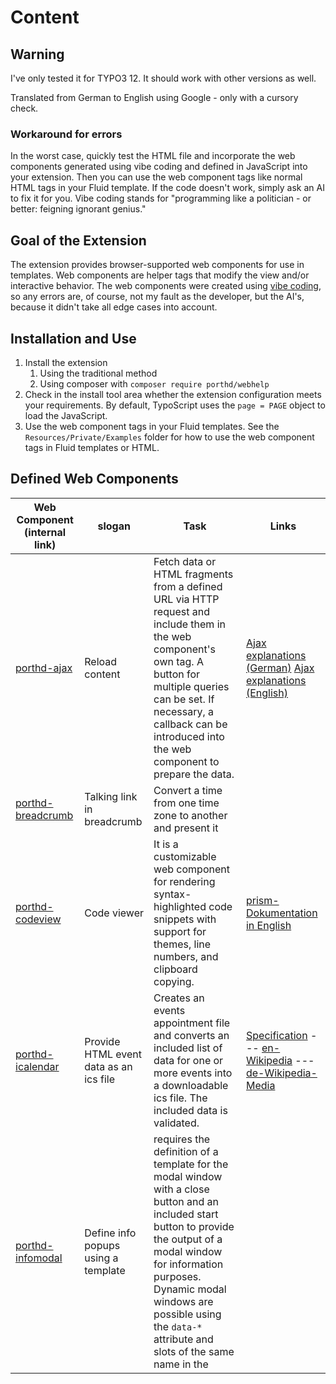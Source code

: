 # Content
## Warning
I've only tested it for TYPO3 12. It should work with other versions as well.

Translated from German to English using Google - only with a cursory check.

### Workaround for errors
In the worst case, quickly test the HTML file and incorporate the web components generated using vibe coding and defined in JavaScript into your extension. Then you can use the web component tags like normal HTML tags in your Fluid template. If the code doesn't work, simply ask an AI to fix it for you.
Vibe coding stands for "programming like a politician - or better: feigning ignorant genius."

## Goal of the Extension
The extension provides browser-supported web components for use in templates.
Web components are helper tags that modify the view and/or interactive behavior.
The web components were created using [vibe coding](https://en.wikipedia.org/wiki/Vibe_coding), so any errors are, of course, not my fault as the developer, but the AI's, because it didn't take all edge cases into account.

## Installation and Use
1. Install the extension
   1. Using the traditional method
   2. Using composer with `composer require porthd/webhelp`
2. Check in the install tool area whether the extension configuration meets your requirements.
   By default, TypoScript uses the `page = PAGE` object to load the JavaScript.
3. Use the web component tags in your Fluid templates. See the `Resources/Private/Examples` folder for how to use the web component tags in Fluid templates or HTML.

## Defined Web Components

| Web Component (internal link)                         | slogan                                  | Task                                                                                                                                                                                                                                                                                        | Links                                                                                                                                                                                                                                                                                                                                                                                               |
|-------------------------------------------------------|-----------------------------------------|---------------------------------------------------------------------------------------------------------------------------------------------------------------------------------------------------------------------------------------------------------------------------------------------|-----------------------------------------------------------------------------------------------------------------------------------------------------------------------------------------------------------------------------------------------------------------------------------------------------------------------------------------------------------------------------------------------------|
| [porthd-ajax](#parameters-in-porthd-ajax)             | Reload content                          | Fetch data or HTML fragments from a defined URL via HTTP request and include them in the web component's own tag. A button for multiple queries can be set. If necessary, a callback can be introduced into the web component to prepare the data.                                          | [Ajax explanations (German)](https://de.wikipedia.org/wiki/Ajax_(programming)) [Ajax explanations (English)](https://en.wikipedia.org/wiki/Ajax_(programming))                                                                                                                                                                                                                                      |
| [porthd-breadcrumb](#parameters-in-porthd-breadcrumb) | Talking link in breadcrumb              | Convert a time from one time zone to another and present it                                                                                                                                                                                                                                 |
| [porthd-codeview](#parameters-in-porthd-codeview)     | Code viewer                            | It is a customizable web component for rendering syntax-highlighted code snippets with support for themes, line numbers, and clipboard copying.                                                                                                                                                                                                                              | [prism-Dokumentation in English](https://prismjs.com/docs/)                                                                                                                                                                                                                                                                                                                                         |
| [porthd-icalendar](#parameters-in-porthd-icalendar)   | Provide HTML event data as an ics file  | Creates an events appointment file and converts an included list of data for one or more events into a downloadable ics file. The included data is validated.                                                                                                                               | [Specification](https://icalendar.org/RFC-Specifications/all/) --- [en-Wikipedia](https://en.wikipedia.org/wiki/ICalendar#:~:text=iCalendar%20is%20a%20data%20format%20for%20exchange%20of%20calendar%20contents%2C,was%20originally%20defined%20in%20RFC%202445%20%5B10%5D%20in%201998.) --- [de-Wikipedia-Media](https://de.wikipedia.org/wiki/ICalendar#/media/Datei:ICalendarSpecification.png) |
| [porthd-infomodal](#parameters-in-porthd-infomodal)   | Define info popups using a template     | requires the definition of a template for the modal window with a close button and an included start button to provide the output of a modal window for information purposes. Dynamic modal windows are possible using the `data-*` attribute and slots of the same name in the <template>. | [Explanations of modal windows in German](https://ichi.pro/de/4-moglichkeiten-zum-erstellen-eines-modalen-popup-felds-mit-html-css-und-vanilla-javascript-83364935438226)                                                                                                                                                                                                                           |
| [porthd-listselect](#parameters-in-porthd-listselect) | Interactively control/filter mega menus | Restricts the output of long nested lists to a defined level and allows searching hidden subheadings.                                                                                                                                                                                       | [Overview of menus on the web](https://sketch.media/index.php?option=com_content&view=article&id=851) --- [Dropdown menu for large nesting](https://wiki.selfhtml.org/wiki/Navigation/Dropdown-Men%C3%BC) --- [Media event on menus](https://www.mediaevent.de/tutorial/css-responsive-menu.html)                                                                                                   |
| [porthd-timezone](#parameters-in-porthd-timezone)     | Time zone conversion for dates          | Convert a time from one time zone to another and present the result within the web component's tag. The start time must either be included in the tag or be in the `datetime` attribute.                                                                                                    | [Explanations of the time zone in German](https://www.mediaevent.de/javascript/get-timezone.html)                                                                                                                                                                                                                                                                                                   |
| [porthd-vcard](#parameters-in-porthd-vcard)           | Provide HTML contact data as a vcf file | Creates a contact file and converts the included list of data into a downloadable vcf file. The included data is validated.                                                                                                                                                                 | [de-Wikipedia](https://de.wikipedia.org/wiki/VCard#Spezifikation) --- [RFC6350 Specification](https://www.rfc-editor.org/rfc/rfc6350)                                                                                                                                                                                                                                                               |

### Parameters in porthd-vcard
The web component `<porthd-vcard>` includes a list of HTML tags that define the individual parameters in the vcard file.
The usage examples can be found here in the documentation in ['Examples/WebcomponentVCard.html'](./Examples/WebcomponentVCard.html).
The value in `data-id` determines the respective parameter in the subsequent vCard file.
If necessary, additional parameters may be allowed in the main parameter, such as the TYPE parameter or the VALUE parameter, or similar, as shown in the table below.
In contrast to the iCalendar Web Component defined in this extension, no other attributes are accepted besides the data attributes mentioned.
If you add additional data attributes to the included elements, they will be inserted without verification according to the following scheme:
`<div data-id="ATTACH" data-fmttype="application/postscript">ftp://example.com/pub/reports/r-960812.ps</div>`
results in the following entry in the iCalendar:
`ATTACH;FMTTYPE=application/postscript:ftp://example.com/pub/reports/r-960812.ps`.
Please ensure that a valid combination is always used.

The code was created using vibe-coding and has not been thoroughly tested yet.

**Table with the validated IDs for included elements**

| Parameter     | Definition | `data-value` | `data-type` | `data-`*|
|---------------|--|--|--|--|
| ADR           | Address | 0 | 1 ||
| ANNIVERSARY   | Anniversary | 1 | 0 ||
| BDAY          | Birthday | 1 | 0 ||
| BIRTHPLACE    | Person's birthplace | 0 | 0 ||
| CALADRURI     | URL to send an appointment request to the person's calendar | 0 | 0 ||
| CALURI        | URL to the person's calendar | 0 | 0 ||
| CATEGORIES    | List of tags to describe the object represented by this vCard | 0 | 0 ||
| CLIENTPIDMAP  | Used to synchronize different revisions of the same vCard. | 0 | 0 ||
| DEATHDATE     | Person's death date | 0 | 0 ||
| DEATHPLACE    | Person's death place | 0 | 0 ||
| EMAIL         | Email address | 0 | 1 ||
| EXPERTISE     | Person's field of expertise | 0 | 0 ||
| FBURL         | Defines a URL that indicates when the person is free or busy in their calendar., 0, 0 ||
| **FN**        | **Full Name (Required)** | **0** | **0** | ** **|
| GENDER        | Gender | 0 | 0 ||
| GEO           | Geocoordinates (V4.0) | 0 | 0 ||
| HOBBY         | Person's leisure activity | 0 | 0 ||
| IMPP          | Username for an instant messenger. This was included in the official vCard specification in version 4.0. | 0 | 0 ||
| INTEREST      | Leisure activity the person is interested in, but not necessarily engaged in. | 0 | 0 ||
| KEY           | Public encryption key (V4.0) | 0 | 0 | MEDIATYPE,ENCODING|
| KIND          | Defines the entity type this vCard represents: 'Application' | 'Individual' | 'Group' | 'Location' or 'Organization'; experimental., 0, 0 | ',|
| LABEL         | Language | 0 | 1 ||
| LANG          | Language | 0 | 0 ||
| LOGO          | Company logo (V4.0) | 1 | 0 | ENCODING|
| MEMBER        | Defines a member of the group this vCard represents. | 0 | 0 ||
| N             | Name (V4.0 – optional) | 0 | 0 ||
| NICKNAME      | Nickname | 0 | 0 ||
| NOTE          | Note | 1 | 0 | LANGUAGE|
| ORG           | Organization | 0 | 1 ||
| ORG-DIRECTORY | URI for the person's workplace; this can be used to retrieve information about the person's employees. | 0 | 0 ||
| PHOTO         | Photo | 1 | 1 | ENCODING,MEDIATYPE|
| RELATED       | Another entity with which the person is related. | 0 | 1 ||
| REV           | Last updated | 1 | 0 ||
| ROLE          | Role | 0 | 0 ||
| SOUND         | It specifies the pronunciation of the FN., 0, 0 ||
| SOURCE        | A URL where the latest version of this vCard can be retrieved. | 0 | 0 ||
| TEL           | Telephone number | 0 | 1 ||
| TITLE         | Title | 0 | 0 ||
| TZ            | Time zone | 0 | 0 ||
| URL           | Website | 0 | 1 | TITLE|
| XML           | All XML data associated with the vCard | 0 | 1 | TITLE|

For precise content usage, please refer to the vCard definition [on Wikipedia](https://en.wikipedia.org/wiki/VCard) or [on the specification](https://www.rfc-editor.org/rfc/rfc6350.html).

To make the file available, a button is defined in the shadow DOM in the web component.
The attributes can be used to define the appearance and text of the button.

**Attributes in `<porthd-vcard>`**

| Attributes   | Function|
|--------------|--|
| button-label | Text of the button, where TEXT can also contain HTML and SVG tags.|
| button-style | CSS properties for the button's style element in the Shadow DOM|
| file-name    | Name for the file to be downloaded|

### Parameters in porthd-icalendar
The web component `<porthd-icalendar>` includes a list of HTML tags that define the individual parameters in the icalendar file.
The usage examples can be found here in the documentation in ['Examples/WebcomponentICalendar.html'](./Examples/WebcomponentICalendar.html).
If you add additional data attributes to the included elements, they will be inserted without verification according to the following scheme:
`<div data-id="ATTACH" data-fmttype="application/postscript">ftp://example.com/pub/reports/r-960812.ps</div>`
results in the following entry in the iCalendar:
`ATTACH;FMTTYPE=application/postscript:ftp://example.com/pub/reports/r-960812.ps`.
Please ensure that a valid combination is always used.

The code was created using vibe-coding and has not been thoroughly tested yet.

**Table with the validated IDs for included elements**

| data-id       | Description|
|---------------|-----|
| ATTACH        | Attachments (e.g., PDF agenda)|
| ATTENDEE      | Event attendees|
| BEGIN         | always with VEVENT - Define a new event in the file. Not required for a single event. Only directly after END|
| CALSCALE      | Calendar scale (e.g., GREGORIAN)|
| CATEGORIES    | Event categories|
| CLASS         | Visibility (PUBLIC, PRIVATE, CONFIDENTIAL)|
| CREATED       | Creation time|
| DESCRIPTION   | Longer description of the event|
| DTEND         | End time of the event|
| DTSTAMP       | Creation timestamp (required)|
| DTSTART       | Start time of the event (required)|
| END           | always with VEVENT - Define a new event in the file. Not required for a single event. BEGIN must follow to define the next event|
| EXDATE        | Exceptions for recurrences|
| GEO           | Geographical coordinates (latitude; longitude)|
| LAST-MODIFIED | Time of last change|
| LOCATION      | Event location|
| METHOD        | Calendar method (e.g., PUBLISH)|
| ORGANIZER     | Organizer|
| PRIORITY      | Priority (1-9, 1 = highest)|
| RECURRENCE-ID | Reference to a recurring event|
| RRULE         | Rule for recurring events|
| SEQUENCE      | Number of changes to the event|
| STATUS        | Status (e.g., CONFIRMED, CANCELLED)|
| SUMMARY       | Short description of the event|
| TRANSP        | Transparency (OPAQUE = occupied, TRANSPARENT = free)|
| UID           | Unique identification number of the event (required)|
| URL           | Web link to the event|
| X-WR-CALNAME  | Display name of the calendar|
| X-WR-TIMEZONE | Calendar time zone|

**Attributes in `<porthd-vcard>`**
This web component has four attributes. Two are used to define the button, one is the ProdID for the iCalendar entry

| Attributes   | Function|
|--------------|--|
| button-label | Text of the button, where TEXT can also contain HTML and SVG tags.|
| button-style | CSS properties for the button's style element in the Shadow DOM|
| file-name    | Name for the file being downloaded; the '.ics' extension is always appended.|
| prodid       | Identifier for generating the iCalendar file. This entry is not standardized.|

### Parameters in porthd-listselect

The web component `<porthd-listselect>` includes a nested list of HTML tags that can represent, for example, a complex menu, a site's sitemap, an organizational chart, or a table of contents. It allows easy filtering by level and/or keywords, which are offered according to the autocomplete principle.
An example of use can be found here in the documentation in ['Examples/WebcomponentListSelectFilter.html'](./Examples/WebcomponentListSelectFilter.html).
The web component provides a relatively large number of attributes for configuring the filter form.

The code was created using vibe-coding and has not been thoroughly tested yet.

**Attributes in `<porthd-listselect>`**

| Attributes    | Function|
|---------------|--|
| level         | Level to be displayed for nested lists by default or after a reset|
| filter        | Term to be entered into the search box for the filter|
| list-tags     | Selectors or HTML tags that each enclose a list element and/or a nested list. The :where() pseudo-class is used for selection.|
| search-length | Minimum number of letters that must be entered into the search box|
| label-range   | Text identifier before the slider for setting the displayed nesting depth|
| label-search  | Text identifier before the input field for filtering|
| label-reset   | Text identifier for the reset button|
| placeholder   | Text displayed in the empty input field for filtering|
| label-style   | List of CSS properties to assign to the two label fields. This is analogous to the style field in normal tags.|
| input-style   | List of CSS properties to assign to the input field. This is analogous to the style field in normal tags.|
| range-style   | List of CSS properties to assign to the range field. This is analogous to the style field in normal tags. Pseudo-classes are not transferred.|
| button-style  | List of CSS properties to assign to the reset button. This is analogous to the style field in normal tags.|
| trim          | The words for autocomplete can be trimmed by the characters, so that, for example, brackets without spaces before a word do not appear in the autocomplete.|


### Parameters in porthd-ajax
The web component `<porthd-ajax>` allows the integration of data that is actively reloaded via Ajax. The query can be performed automatically or only after clicking a button. The button can be styled, labeled, and restricted in its frequency of use. It is also possible to transform the received data for output using a JavaScript function. The help texts can also be freely defined.
A usage example can be found here in the documentation in ['Examples/WebcomponentAjax.html'](./Examples/WebcomponentAjax.html)

The code was created using vibe-coding and has not been thoroughly tested yet.

**Attributes in `<porthd-ajax>`**
The following table describes the various supported attributes and their functions.

| Attributes   | Function|
|--------------|--|
| url          | URL for the https request, from which the desired data can be downloaded.|
| loading-text | Text displayed while waiting for the data to load. The text may contain HTML tags.|
| error-text   | Text displayed while waiting for data to load. The text may contain HTML tags.|
| callback     | Optional. Function of type `data = callback(data);`. This function prepares the incoming data for display in the web component.|
| button-text  | If at least one non-white character is present here, a button with the displayed text is displayed in the web component. The text may contain HTML tags. The Ajax request is only initiated after the button is clicked.|
| button-style | The specified properties are assigned to the button's `style` attribute, allowing for custom styling.|
| max-click    | By specifying a number, the number of clicks on the button can be limited. If the maximum number is reached, the button is hidden. If the attribute is missing or empty, there is no limit to the number of clicks.|

### Parameters in porthd-timezone
The web component `<porthd-timezone>` allows the conversion of a date and time from a specific time zone to a date in another time zone. According to AI, aspects such as daylight saving time should be taken into account.

A usage example can be found here in the documentation in ['Examples/WebcomponentTimeZone.html'](./Examples/WebcomponentAjax.html)

The code was created using vibe coding and has not yet been thoroughly tested.

**Attributes in `<porthd-timezone>`**
The following table describes the various supported attributes and their functions.

| Attributes      | Function|
|-----------------|--|
| datetime        | Attribute with the current time to be converted to a target time. If this attribute is missing,|
| to-timezone     | Defines the time zone to which the specified time should be converted.|
| source-timezone | Defines the time zone in which the specified time is located.|
| aria-text       | Information text for screen readers about the function of the web component. The text can also contain HTML tags.|
| error-text      | Information text if an error has occurred. The text can also contain HTML tags.|
| parse-format    | In addition to the common ISO formats, the following predefined formats can be used: 'Y-m-d', 'Y-m-d H:i', 'H:i:s', 'd.m.Y', 'm/d/Y', and 'Y-m-d H:i:s'. The specification `Day Month Name Year` is also permitted, provided a list of month names is stored in the `month-names` attribute.|
| month-names     | Defines a list of month names in sorted order. You can concatenate multiple lists containing all months of the year in sorted order. The following is allowed: 'jan,feb.mar,apr,may,jun,jul,aug,sep,oct,nov,dec,jan,feb.mar,apr,may,jun,jul,aug,sep,oct,nov,dec'.|


### Parameters in porthd-infomodal

#### Overview
The `porthd-infomodal` is a customizable modal web component. It allows for flexible configuration using attributes, internal or external templates, and various error-handling mechanisms. The component supports accessibility features, including focus traps for keyboard navigation and dynamic updates via data attributes.

#### Attributes

##### `template-id`
- **Description**: Specifies the `id` of an external template to use for the modal content.
- **Example**: `<porthd-infomodal template-id="modal-template">`

##### `background-class`
- **Description**: Specifies a CSS class to be applied to the modal's background overlay.
- **Example**: `<porthd-infomodal background-class="modal-overlay">`

##### `data-*`
- **Description**: Custom data attributes to dynamically pass content into slots inside the modal.
- **Example**: `<porthd-infomodal data-title="Modal Title" data-info="This is the modal description.">`

##### `error-text`
- **Description**: Specifies the error message displayed in the frontend when the modal template or modal elements are missing or incorrectly configured. Default value: `'Modal/Button missing'`.
- **Example**: `<porthd-infomodal error-text="Template not found!">`

##### `error-style`
- **Description**: Allows you to specify custom CSS styles for the error message displayed in the frontend.
- **Example**: `<porthd-infomodal error-style="color:red; font-weight: bold;">`

##### `error-canceltext`
- **Description**: Specifies the error message displayed when the "Cancel" (close) button is missing from the modal template.
- **Example**: `<porthd-infomodal error-canceltext="Cancel button missing!">`

##### `error-hide`
- **Description**: If set to `1` or `true`, the error message is shown only in the console and hidden from the frontend. By default, error messages are displayed in the frontend.
- **Example**: `<porthd-infomodal error-hide="true">`

##### `error-show`
- **Description**: If set to `1` or `true`, the error message is displayed in both the console and the frontend.
- **Example**: `<porthd-infomodal error-show="true">`

#### Methods

##### `openModal()`
- **Description**: Opens the modal by removing the `hidden` class. Focus is moved to the modal dialog.

##### `closeModal()`
- **Description**: Closes the modal by adding the `hidden` class back. The focus returns to the button that triggered the modal.

##### `initFocusTrap(container)`
- **Description**: Initializes a focus trap within the modal to ensure that keyboard navigation stays within the modal when it's open.

##### `errorLog(message)`
- **Description**: Logs error messages to the console and optionally displays them in the frontend based on the `error-show` and `error-hide` attributes.

#### Usage Examples

##### Example 1: External Template with Modal
```html
<porthd-infomodal template-id="modal-template" background-class="modal-overlay" data-title="Hello World" data-info="This is a test modal.">
    <button data-id="modal-start">Open Modal</button>
</porthd-infomodal>
```

##### Example 2: Internal Template with Scrollable Content
```html
<porthd-infomodal background-class="modal-overlay" data-title="Long Text Test" data-info="Lorem ipsum...">
    <button data-id="modal-start">Scroll Content</button>
    <template>
        <div class="modal-content" role="dialog" aria-modal="true" tabindex="-1">
            <h2><slot name="title"></slot></h2>
            <p><slot name="info">[Text here]</slot></p>
            <button data-id="cancel">Close</button>
        </div>
    </template>
</porthd-infomodal>
```

##### Example 3: Missing Template with Frontend Error Message
```html
<porthd-infomodal template-id="non-existent-template" error-text="Template not found!">
    <button data-id="modal-start">Show Error</button>
</porthd-infomodal>
```

##### Example 4: Missing Cancel Button with Custom Error Text
```html
<porthd-infomodal error-text="Modal template/start button is missing!" error-canceltext="Cancel button forgotten?" background-class="modal-overlay">
    <button data-id="modal-start">Open Modal</button>
    <template>
        <div class="modal-content" role="dialog" aria-modal="true" tabindex="-1">
            <h2><slot name="title">Error</slot></h2>
            <p><slot name="info">No Cancel Button</slot></p>
        </div>
    </template>
</porthd-infomodal>
```

##### Example 5: Standard Error Message with Frontend Display
```html
<porthd-infomodal template-id="modal-template" error-text="Modal template/start button missing!" data-title="Hello World" data-info="Something is missing...">
    <div>Button to open is missing. :-( - Sad for the modal.</div>
</porthd-infomodal>
```

##### Example 6: Modal with Custom Error Styling
```html
<porthd-infomodal template-id="modal-template" error-text="Modal template/start button missing!" error-style="background:red; color:#fff; font-weight: bolder;" data-title="Hello World" data-info="Something is missing...">
    <div>Button to open is missing. :-( - Sad for the modal.</div>
</porthd-infomodal>
```

##### Example 7: Event Details with 5 Custom Slots
```html
<porthd-infomodal background-class="modal-overlay" data-eventtitel="ChatGPT Workshop" data-eventbeschreibung="Learn the basics of LLMs" data-start="10:00 AM" data-ende="12:00 PM" data-preis="99€">
    <button data-id="modal-start">Event Details</button>
    <template>
        <div class="modal-content" role="dialog" aria-modal="true" tabindex="-1">
            <h2><slot name="eventtitel"></slot></h2>
            <p><slot name="eventbeschreibung"></slot></p>
            <p><strong>Start:</strong> <slot name="start"></slot></p>
            <p><strong>End:</strong> <slot name="ende"></slot></p>
            <p><strong>Price:</strong> <slot name="preis"></slot></p>
            <button data-id="cancel">Close</button>
        </div>
    </template>
</porthd-infomodal>
```

#### Notes

- **Accessibility**: The modal includes accessibility features such as `role="dialog"` and `aria-modal="true"`. It also implements a focus trap to ensure keyboard navigation remains within the modal when it is open.
- **Error Handling**: The component includes multiple mechanisms for handling errors, such as missing templates, missing buttons, and custom error messages. The `error-show` and `error-hide` attributes allow flexibility in how errors are displayed.

#### Advantages
- Flexible Templates: Use of external and internal templates.
- Customizable: Dynamic content adjustment via `data-*` attributes.
- Accessibility: Focus management and ARIA support.
- Error Handling: Custom error messages in both frontend and console.
- Keyboard-Friendly: Focus trap for navigation.
- CSS Customization: Customizable styles via `error-style` and `background-class`.
- Template Dependency: Errors occur if the template is missing.

#### Disadvantages
- Complexity: Learning curve for using templates and error handling.
- Performance: Possible performance issues with many instances.
- Missing Animations: No built-in transitions for opening/closing modals.
- Mobile Devices: Potential issues on mobile devices.

#### Extensions
- Animations: Adding animations when opening/closing.
- Modal Types: Additional modal variants (Confirmation, Error, Info).
- Size Customization: Dynamic modal dimensions.
- Forms: Embedding forms inside the modal.
- Keyboard Shortcuts: Additional shortcuts for control.
- Mobile Optimization: Better support for mobile devices.
- Performance Optimization: Lazy loading and DOM optimizations.
- Extended Accessibility: Additional ARIA attributes and screen reader support.

### Parameters in porthd-breadcrumb

The web component `<porthd-breadcrumb>` converts a given URL (absolute or relative) into a structured, clickable breadcrumb navigation.

The individual paths of the URL are output as `<a>` elements, each of which links to the path up to that level. Optional parameters, domains, and separators can be controlled via attributes.

An example of use can be found here in the documentation in ['Examples/WebcomponentBreadcrumb.html'](./Examples/WebcomponentBreadcrumb.html)

#### Usage

```html
<porthd-breadcrumb
href="https://example.com/dokumentation/kapitel/artikel?param=1"
separator=" &raquo; "
parameter-text="Show details"
show-domain="true"
error-text="Incorrect URL">
</porthd-breadcrumb>
```

#### Attributes
| Attribute | Type | Description | Optional | Default value |
|------------------|-----------|-----------------------------------------------------------------------------------|----------|--------------------------------------------------------|
| `href` | String | The URL to be parsed (absolute or relative). | ❌ | — |
| `separator` | String | HTML content as a separator between breadcrumb levels. Can contain HTML entities or SVG code. | ✅ | `<span>/</span>` |
| `parameter-text` | String | If set and the URL contains parameters (`?param=...`), this text will be shown as the last link. | ✅ | `"plus parameter"` |
| `show-domain` | Boolean | If `true` or `1`, the domain will be displayed as the first breadcrumb level. | ✅ | `false` |
| `error-text` | String | Text displayed if `href` is missing or not a valid URL. | ✅ | `"URL missing or not valid"` |

#### Behavior

- **Path splitting:** Each directory part is displayed as its own breadcrumb level with a link.
- **Parameters:** If the URL contains parameters (`?param=...`) and `parameter-text` is set, an additional breadcrumb level appears.
- **Separator:** Controllable via `separator`. The default is `/`.
- **Domain:** If `show-domain` is enabled and an absolute URL is used, the domain (e.g. `example.com`) is displayed as the first level.
- **Invalid URL:** If the URL is missing or invalid, `error-text` or the default text appears.

#### Example output

For the following component:

```html
<porthd-breadcrumb
href="https://example.com/docs/chapter/article?x=1"
show-domain="true"
parameter-text="Filter active">
</porthd-breadcrumb>
```

Results in the following breadcrumb navigation:

```html
<a href="https://example.com">example.com</a>
<span>/</span>
<a href="https://example.com/docs/">docs</a>
<span>/</span>
<a href="https://example.com/docs/chapter/">chapter</a>
<span>/</span>
<a href="https://example.com/docs/chapter/">article</a>
<span>/</span>
<a href="https://example.com/docs/chapter/article?x=1">Filter active</a>
```

#### Test cases

The component has been validated against the following tests:

1. With absolute URL and all attributes
2. With relative URL and all attributes
3. Without `separator` → standard separator
4. Without `parameter-text` → `"plus parameter"` is displayed
5. Without `show-domain` → domain is not displayed
6. Without `error-text` → `"URL missing or not valid"` is displayed
7. Without `href` → error display

#### Styling

The component does not use Shadow DOM and can therefore be styled directly from the outside using CSS classes.

##### Example:

```css
.breadcrumb a {
color: red;
text-decoration: none;
}
.breadcrumb span {
margin: 0 4px;
}
.breadcrumb .error {
color: darkred;
font-style: italic;
}
```

#### Integration

The web component can be embedded directly in HTML or integrated as a module into modern JavaScript frameworks.

##### Directly in HTML:

```html
<script>
// Insert definition here or include via an external JS module
</script>
```

##### Advantages:

- No shadow DOM → complete control over styling
- Compatible with static pages and frameworks such as React, Vue, or Angular
- HTML API: easy use via declarative attributes

#### Extension options

- Support for custom templates
- Multilingual (i18n)
- Dynamic reloading of the URL or automatic reading from `window.location`

### Parameters in PorthDCodeView

The `PorthDCodeView` class is a custom web component that displays source code with syntax highlighting. It provides features like **theme toggling**, **copy button**, and support for **line numbers**. Thanks to the **Shadow DOM**, it ensures isolated and secure rendering. The component uses **PrismJS** for syntax highlighting.

---

#### Overview

The `PorthDCodeView` class is a custom `HTMLElement` extension that allows rendering highlighted code snippets directly in your application. Additionally, it supports light/dark themes and line numbers with minimal configuration.

A usage examples can be found here in the documentation in ['Examples/WebcomponentCodeview.html'](./Examples/WebcomponentCodeview.html).

---

#### Attributes

The web component supports multiple HTML attributes for configuration. Below is a detailed list of these attributes:

| **Attribute**           | **Type**       | **Required?** | **Description**                                                                                                                                     | **Default Value**                 |
|--------------------------|----------------|---------------|-----------------------------------------------------------------------------------------------------------------------------------------------------|-----------------------------------|
| `language`              | `String`       | No            | Specifies the language of the code. Examples: `markup`, `javascript`, `php`, `css`. PrismJS language components are loaded accordingly.             | `markup`                          |
| `theme`                 | `String`       | No            | Specifies the initial theme for syntax highlighting. Values: `light`, `dark`.                                                                       | `light`                           |
| `line-numbers`          | `Boolean`      | No            | If this attribute is set, **line numbers** will be displayed alongside the code.                                                                    | Not set                           |
| `button-label`          | `String`       | No            | Defines the text for the copy button. Example: `Copy`.                                                                                              | `Copy`                            |
| `theme-button-label`    | `String`       | No            | Text for the theme toggle button, clearly defining its purpose for users. Examples: `🌞/🌜`, `Toggle Theme`.                                          | `Toggle Theme`                    |
| `cdn`                   | `String`       | No            | Specifies the base URL used to load PrismJS and its components. If not set, the official PrismJS CDN is used.                                        | `https://cdn.jsdelivr.net/npm/prismjs` |

---

#### Functionality

##### 1. **Syntax Highlighting**
- Syntax highlighting is implemented using PrismJS.
- During initialization, the `language` attribute is used to load the appropriate PrismJS language component.
- The code content is injected into a `<code>` element within a `<pre>` container and then highlighted.

##### 2. **Theme Toggling**
- The `theme` and `theme-button-label` attributes enable configuring a toggle between `light` and `dark` themes.
- Switching themes is asynchronous and fetches the corresponding CSS file dynamically.

##### 3. **Line Numbers**
- If the `line-numbers` attribute is set, the `<pre>` element is assigned the `line-numbers` class.
- Line numbers are automatically generated using PrismJS plugins.

##### 4. **Copy Button**
- The text for the copy button is defined via the `button-label` attribute.
- The button copies the full content of the code snippet to the clipboard.

---

#### Usage

##### **Code block with default light theme**
```html
<porthd-codeview language="javascript">
    <script type="text/plain">
console.log("Hello World!");
    </script>
</porthd-codeview>
```

##### **Dark theme with line numbers and customized button text**
```html
<porthd-codeview language="php" theme="dark" line-numbers button-label="Copy Code" theme-button-label="Switch">
    <script type="text/plain">
<?php
echo "Hello World!";
?>
    </script>
</porthd-codeview>
```

##### **Customizing the PrismJS CDN**
```html
<porthd-codeview language="html" cdn="https://example-cdn.com/prismjs" theme="light">
    <script type="text/plain">
<div>
    <h1>Hello World!</h1>
</div>
    </script>
</porthd-codeview>
```

---

#### Method Details

##### `connectedCallback()`
This method is executed automatically when the element is added to the DOM. It initializes the component by performing the following steps:
1. **Load attributes**: Retrieves all relevant attributes like `theme`, `language`, etc.
2. **Create Shadow DOM**: Safely builds a Shadow DOM for isolated styles and content.
3. **Load PrismJS** if it is not already available:
    - Loads the PrismJS core, language components (`markup`, `javascript`, `css`), and the line numbers plugin dynamically.
4. **Add internal buttons**:
    - A **copy button** is created and equipped with an event listener to copy the code to the clipboard.
    - A **theme toggle button** is created to switch themes and dynamically load corresponding CSS files.
5. **Retrieve code**:
    - Retrieves the raw code either from a `<script>` element or the tag’s inner content.
6. **Apply syntax highlighting** to the code using PrismJS.

##### `applyTheme(theme: string)`
A private helper method that loads the corresponding PrismJS CSS file (either `light` or `dark`) depending on the desired theme. The method is called both during initialization and whenever the theme is toggled.

```javascript
const applyTheme = async theme => {
    const themeHref =
        theme === 'dark'
            ? `${cdnBase}/themes/prism-okaidia.css`
            : `${cdnBase}/themes/prism.css`;
    await loadCSS(themeHref);
};
```

---

#### Tests

Here are some examples to ensure the component works as expected:

##### **Test: Copy Button**
1. Set up a `porthd-codeview` instance and ensure a button with the **`button-label` text** is visible.
2. Click the button and verify that the code is copied to the clipboard.

##### **Test: Theme Toggle**
1. Set up an instance with `theme="dark"` and confirm that the `prism-okaidia.css` theme is loaded.
2. Click the theme toggle button and verify that the `light` theme is loaded.

---

#### Limitations
- Themes are loaded asynchronously, which might cause brief flickering during loading.
- Users need to ensure that PrismJS is accessible from the specified CDN.
- Only default language components (`markup`, `javascript`, `css`) are loaded automatically. Additional languages must be manually configured.
